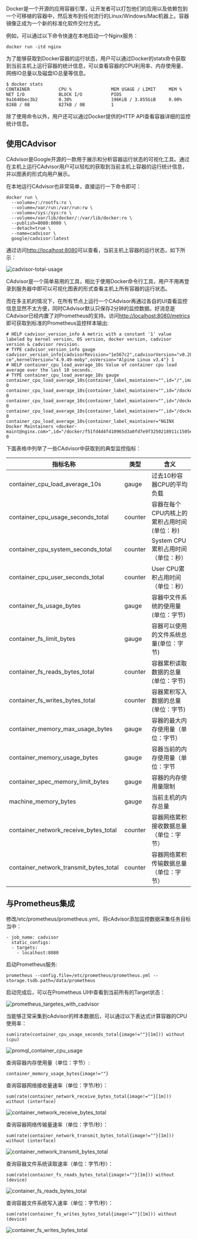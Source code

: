
Docker是一个开源的应用容器引擎，让开发者可以打包他们的应用以及依赖包到一个可移植的容器中，然后发布到任何流行的Linux/Windows/Mac机器上。容器镜像正成为一个新的标准化软件交付方式。

例如，可以通过以下命令快速在本地启动一个Nginx服务：

```
docker run -itd nginx
```

为了能够获取到Docker容器的运行状态，用户可以通过Docker的stats命令获取到当前主机上运行容器的统计信息，可以查看容器的CPU利用率、内存使用量、网络IO总量以及磁盘IO总量等信息。

```
$ docker stats
CONTAINER           CPU %               MEM USAGE / LIMIT     MEM %               NET I/O             BLOCK I/O           PIDS
9a1648bec3b2        0.30%               196KiB / 3.855GiB     0.00%               828B / 0B           827kB / 0B          1
```

除了使用命令以外，用户还可以通过Docker提供的HTTP API查看容器详细的监控统计信息。

## 使用CAdvisor

CAdvisor是Google开源的一款用于展示和分析容器运行状态的可视化工具。通过在主机上运行CAdvisor用户可以轻松的获取到当前主机上容器的运行统计信息，并以图表的形式向用户展示。

在本地运行CAdvisor也非常简单，直接运行一下命令即可：

```
docker run \
  --volume=/:/rootfs:ro \
  --volume=/var/run:/var/run:rw \
  --volume=/sys:/sys:ro \
  --volume=/var/lib/docker/:/var/lib/docker:ro \
  --publish=8080:8080 \
  --detach=true \
  --name=cadvisor \
  google/cadvisor:latest
```

通过访问[http://localhost:8080](http://localhost:8080/)可以查看，当前主机上容器的运行状态，如下所示：

​​![cadvisor-total-usage](assets/cadvisor-total-usage-20230802150404-1rxc2q9.png)​​

CAdvisor是一个简单易用的工具，相比于使用Docker命令行工具，用户不用再登录到服务器中即可以可视化图表的形式查看主机上所有容器的运行状态。

而在多主机的情况下，在所有节点上运行一个CAdvisor再通过各自的UI查看监控信息显然不太方便，同时CAdvisor默认只保存2分钟的监控数据。好消息是CAdvisor已经内置了对Prometheus的支持。访问[http://localhost:8080/metrics](http://localhost:8080/metrics)即可获取到标准的Prometheus监控样本输出:

```
# HELP cadvisor_version_info A metric with a constant '1' value labeled by kernel version, OS version, docker version, cadvisor version & cadvisor revision.
# TYPE cadvisor_version_info gauge
cadvisor_version_info{cadvisorRevision="1e567c2",cadvisorVersion="v0.28.3",dockerVersion="17.09.1-ce",kernelVersion="4.9.49-moby",osVersion="Alpine Linux v3.4"} 1
# HELP container_cpu_load_average_10s Value of container cpu load average over the last 10 seconds.
# TYPE container_cpu_load_average_10s gauge
container_cpu_load_average_10s{container_label_maintainer="",id="/",image="",name=""} 0
container_cpu_load_average_10s{container_label_maintainer="",id="/docker",image="",name=""} 0
container_cpu_load_average_10s{container_label_maintainer="",id="/docker/15535a1e09b3a307b46d90400423d5b262ec84dc55b91ca9e7dd886f4f764ab3",image="busybox",name="lucid_shaw"} 0
container_cpu_load_average_10s{container_label_maintainer="",id="/docker/46750749b97bae47921d49dccdf9011b503e954312b8cffdec6268c249afa2dd",image="google/cadvisor:latest",name="cadvisor"} 0
container_cpu_load_average_10s{container_label_maintainer="NGINX Docker Maintainers <docker-maint@nginx.com>",id="/docker/f51fd4d4f410965d3a0fd7e9f3250218911c1505e12960fb6dd7b889e75fc114",image="nginx",name="confident_brattain"} 0
```

下面表格中列举了一些CAdvisor中获取到的典型监控指标：

|指标名称|类型|含义|
| ----------------------------------------| ---------| ----------------------------------------------|
|container_cpu_load_average_10s|gauge|过去10秒容器CPU的平均负载|
|container_cpu_usage_seconds_total|counter|容器在每个CPU内核上的累积占用时间 (单位：秒)|
|container_cpu_system_seconds_total|counter|System CPU累积占用时间（单位：秒）|
|container_cpu_user_seconds_total|counter|User CPU累积占用时间（单位：秒）|
|container_fs_usage_bytes|gauge|容器中文件系统的使用量(单位：字节)|
|container_fs_limit_bytes|gauge|容器可以使用的文件系统总量(单位：字节)|
|container_fs_reads_bytes_total|counter|容器累积读取数据的总量(单位：字节)|
|container_fs_writes_bytes_total|counter|容器累积写入数据的总量(单位：字节)|
|container_memory_max_usage_bytes|gauge|容器的最大内存使用量（单位：字节）|
|container_memory_usage_bytes|gauge|容器当前的内存使用量（单位：字节|
|container_spec_memory_limit_bytes|gauge|容器的内存使用量限制|
|machine_memory_bytes|gauge|当前主机的内存总量|
|container_network_receive_bytes_total|counter|容器网络累积接收数据总量（单位：字节）|
|container_network_transmit_bytes_total|counter|容器网络累积传输数据总量（单位：字节）|

## 与Prometheus集成

修改/etc/prometheus/prometheus.yml，将cAdvisor添加监控数据采集任务目标当中：

```
- job_name: cadvisor
  static_configs:
  - targets:
    - localhost:8080
```

启动Prometheus服务:

```
prometheus --config.file=/etc/prometheus/prometheus.yml --storage.tsdb.path=/data/prometheus
```

启动完成后，可以在Prometheus UI中查看到当前所有的Target状态：

​​![prometheus_targetes_with_cadvisor](assets/prometheus_targetes_with_cadvisor-20230802150414-lfunchr.png)​​

当能够正常采集到cAdvisor的样本数据后，可以通过以下表达式计算容器的CPU使用率：

```
sum(irate(container_cpu_usage_seconds_total{image!=""}[1m])) without (cpu)
```

​​![promql_container_cpu_usage](assets/promql_container_cpu_usage-20230802150422-vdq2ko1.png)​​

查询容器内存使用量（单位：字节）:

```
container_memory_usage_bytes{image!=""}
```

查询容器网络接收量速率（单位：字节/秒）：

```
sum(rate(container_network_receive_bytes_total{image!=""}[1m])) without (interface)
```

​​![container_network_receive_bytes_total](assets/container_network_receive_bytes_total-20230802150433-8j1srl6.png)​​

查询容器网络传输量速率（单位：字节/秒）：

```
sum(rate(container_network_transmit_bytes_total{image!=""}[1m])) without (interface)
```

​​![container_network_transmit_bytes_total](assets/container_network_transmit_bytes_total-20230802150444-6uvs11t.png)​​

查询容器文件系统读取速率（单位：字节/秒）：

```
sum(rate(container_fs_reads_bytes_total{image!=""}[1m])) without (device)
```

​​![container_fs_reads_bytes_total](assets/container_fs_reads_bytes_total-20230802150453-ghyxpnl.png)​​

查询容器文件系统写入速率（单位：字节/秒）：

```
sum(rate(container_fs_writes_bytes_total{image!=""}[1m])) without (device)
```

​​![container_fs_writes_bytes_total](assets/container_fs_writes_bytes_total-20230802150503-y5lexo7.png)​​

‍
